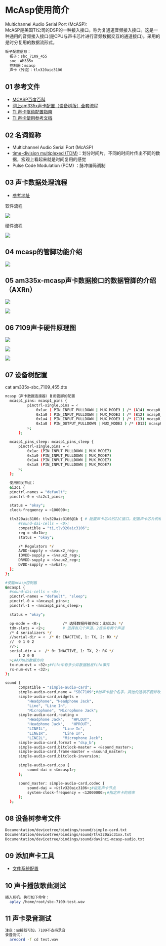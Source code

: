 # McAsp使用简介
<p>
  Multichannel Audio Serial Port (McASP):
  <br>
  McASP是美国TI公司的DSP的一种接入接口。称为复通道音频接入接口。这是一种通用的音频接入接口(是CPU与声卡芯片进行音频数据交互的通道接口)。采用的是时分复用的数据流形式。
</p>



```sh
板子配置信息：
  板子：sbc_7109_455
  soc：AM335x
  控制器：mcasp
  声卡（外设）：tlv320aic3106
```

## 01 参考文件
* [MCASP百度百科](https://baike.baidu.com/item/MCASP/1669886?fr=aladdin)
* [网上am335x声卡配置（设备树版）全套流程](http://www.eeworld.com.cn/mcu/2015/0819/article_21774.html)
* [TI 声卡驱动配置指南](http://software-dl.ti.com/processor-sdk-linux/esd/docs/latest/linux/Foundational_Components_Kernel_Drivers.html#audio)
* [TI 声卡使用参考文档](http://processors.wiki.ti.com/index.php/AM335x_Audio_Driver%27s_Guide)

## 02 名词简称
* Multichannel Audio Serial Port (McASP)
* [time-division multiplexed (TDM)](https://baike.baidu.com/item/%E6%97%B6%E5%88%86%E5%A4%9A%E8%B7%AF%E5%A4%8D%E7%94%A8/7831037?fr=aladdin)：划分时间片，不同的时间片传出不同的数据，宏观上看起来就是时间复用的感觉
* Pulse Code Modulation (PCM) ：脉冲编码调制

## 03 声卡数据处理流程
* [参考地址](http://blog.sina.com.cn/s/blog_7e4797d70102whoa.html)

<div>软件流程</div>

![](mcasp_image/clipboard1.png)

<div>硬件流程</div>

![](mcasp_image/clipboard2.png)

## 04 mcasp的管脚功能介绍

![](mcasp_image/clipboard3.png)

## 05 am335x-mcasp声卡数据接口的数据管脚的介绍（AXRn）

![](mcasp_image/clipboard4.png)

![](mcasp_image/clipboard5.png)

## 06 7109声卡硬件原理图

![](mcasp_image/clipboard6.png)

![](mcasp_image/clipboard7.png)

![](mcasp_image/clipboard8.png)

## 07 设备树配置
<div> cat am335x-sbc_7109_455.dts</div>

```sh
mcasp（声卡数据连接器）复用管脚的配置
  mcasp1_pins: mcasp1_pins {
          pinctrl-single,pins = <
              0x1ac ( PIN_INPUT_PULLDOWN | MUX_MODE3 ) /* (A14) mcasp0_ahclkx.mcasp1_axr1 */ //DOUT
              0x1a0 ( PIN_INPUT_PULLDOWN | MUX_MODE3 ) /* (B12) mcasp0_aclkr.mcasp1_aclkx */ //BCLK
              0x1a4 ( PIN_INPUT_PULLDOWN | MUX_MODE3 ) /* (C13) mcasp0_fsr.mcasp1_fsx */ //WCLK
              0x1a8 ( PIN_OUTPUT_PULLDOWN | MUX_MODE3 ) /* (D13) mcasp0_axr1.mcasp1_axr0 */ //DIN
          >;
      };  

  mcasp1_pins_sleep: mcasp1_pins_sleep {
      pinctrl-single,pins = <
          0x1ac (PIN_INPUT_PULLDOWN | MUX_MODE7)
          0x1a0 (PIN_INPUT_PULLDOWN | MUX_MODE7)
          0x1a4 (PIN_INPUT_PULLDOWN | MUX_MODE7)
          0x1a8 (PIN_INPUT_PULLDOWN | MUX_MODE7)
      >;
  };  

  使用相关节点：
  &i2c1 {
  pinctrl-names = "default";
  pinctrl-0 = <&i2c1_pins>;

  status = "okay";
  clock-frequency = <100000>;

  tlv320aic3106: tlv320aic3106@1b { # 配置声卡芯片的I2C接口，配置声卡芯片的相关电源
      #sound-dai-cells = <0>;
      compatible = "ti,tlv320aic3106";
      reg = <0x1b>;
      status = "okay";

      /* Regulators */
      AVDD-supply = <&vaux2_reg>;
      IOVDD-supply = <&vaux2_reg>;
      DRVDD-supply = <&vaux2_reg>;
      DVDD-supply = <&vbat>;
  };
};

#使能mcasp控制器
&mcasp1 {
  #sound-dai-cells = <0>;
  pinctrl-names = "default", "sleep";
  pinctrl-0 = <&mcasp1_pins>;
  pinctrl-1 = <&mcasp1_pins_sleep>;

  status = "okay";

  op-mode = <0>;          /* 选择数据传输协议：比如i2s */
  tdm-slots = <2>;        # 选择有几个声道，2表示有两个声道
  /* 4 serializers */
  //serial-dir = <  /* 0: INACTIVE, 1: TX, 2: RX */
  //  0 1 0 2
  //>;
  serial-dir = <  /* 0: INACTIVE, 1: TX, 2: RX */
      1 2 0 0
  >;#AXRn的数据方向
  tx-num-evt = <32>;#fifo中有多少非数据触发fifo事件
  rx-num-evt = <32>;
};

sound {
      compatible = "simple-audio-card";
      simple-audio-card,name = "SBC7109";#给声卡起个名字，其他的选项不要修改
      simple-audio-card,widgets =
          "Headphone", "Headphone Jack",
          "Line", "Line In",
          "Microphone", "Microphone Jack";
      simple-audio-card,routing =
          "Headphone Jack",   "HPLOUT",
          "Headphone Jack",   "HPROUT",
          "LINE1L",       "Line In",
          "LINE1R",       "Line In",
          "LINE2L",       "Microphone Jack";
      simple-audio-card,format = "dsp_b";
      simple-audio-card,bitclock-master = <&sound_master>;
      simple-audio-card,frame-master = <&sound_master>;
      simple-audio-card,bitclock-inversion;

      simple-audio-card,cpu {
          sound-dai = <&mcasp1>;
      };

      sound_master: simple-audio-card,codec {
          sound-dai = <&tlv320aic3106>;#指定声卡节点
          system-clock-frequency = <12000000>;#指定声卡的频率
      };
  };

```

## 08 设备树参考文件

```sh
Documentation/devicetree/bindings/sound/simple-card.txt
Documentation/devicetree/bindings/sound/tlv320aic31xx.txt
Documentation/devicetree/bindings/sound/davinci-mcasp-audio.txt
```
## 09 添加声卡工具
* [文件系统配置](https://github.com/scw-92/TI-learning-tutorial/blob/master/FILE_SYSTEM/file_tools_config.md#jump8)

## 10 声卡播放歌曲测试
```sh
插入耳机，执行如下命令：
  aplay /home/root/sbc-7109-test.wav
```

## 11 声卡录音测试
```sh
注意：由接线可知，7109不支持录音
录音测试：
  arecord -f cd test.wav  
```
